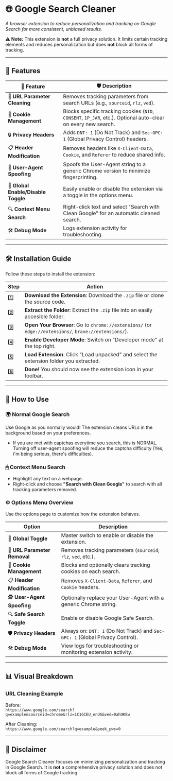# 🌐 Google Search Cleaner  
*A browser extension to reduce personalization and tracking on Google Search for more consistent, unbiased results.*  

⚠ **Note:** This extension is **not** a full privacy solution. It limits certain tracking elements and reduces personalization but does **not** block all forms of tracking.

---

## 🚀 **Features**  
| 🌟 Feature                           | 🛡️ Description                                                                                                          |
|--------------------------------------|-----------------------------------------------------------------------------------------------------------------------|
| 🔗 **URL Parameter Cleaning**         | Removes tracking parameters from search URLs (e.g., `sourceid`, `rlz`, `ved`).                                          |
| 🛑 **Cookie Management**              | Blocks specific tracking cookies (`NID`, `CONSENT`, `1P_JAR`, etc.). Optional auto-clear on every new search.           |
| 🔒 **Privacy Headers**                | Adds `DNT: 1` (Do Not Track) and `Sec-GPC: 1` (Global Privacy Control) headers.                                        |
| 📋 **Header Modification**            | Removes headers like `X-Client-Data`, `Cookie`, and `Referer` to reduce shared info.                                   |
| 👥 **User-Agent Spoofing** | Spoofs the User-Agent string to a generic Chrome version to minimize fingerprinting.                                    |
| 🔄 **Global Enable/Disable Toggle**   | Easily enable or disable the extension via a toggle in the options menu.                                               |
| 🔍 **Context Menu Search**            | Right-click text and select "Search with Clean Google" for an automatic cleaned search.                                 |
| 🛠️ **Debug Mode**                     | Logs extension activity for troubleshooting.                                                                           |

---

## 🛠 **Installation Guide**  

Follow these steps to install the extension:  

| Step | Action                                                                                                   |
|------|----------------------------------------------------------------------------------------------------------|
| 1️⃣   | **Download the Extension**: Download the `.zip` file or clone the source code.                           |
| 2️⃣   | **Extract the Folder**: Extract the `.zip` file into an easily accesible folder.                         |
| 3️⃣   | **Open Your Browser**: Go to `chrome://extensions/` (or `edge://extensions/`, `brave://extensions/`).    |
| 4️⃣   | **Enable Developer Mode**: Switch on "Developer mode" at the top right.                                  |
| 5️⃣   | **Load Extension**: Click "Load unpacked" and select the extension folder you extracted.                 |
| 6️⃣   | **Done!** You should now see the extension icon in your toolbar.                                         |

---

## 🔧 **How to Use**  

### 🌍 **Normal Google Search**  
Use Google as you normally would! The extension cleans URLs in the background based on your preferences.  
  
- If you are met with captchas everytime you search, this is NORMAL. Turning off user-agent spoofing will reduce the captcha difficulty (Yes, i'm being serious, there's difficulties).  

### 🖱 **Context Menu Search**  
- Highlight any text on a webpage.  
- Right-click and choose **"Search with Clean Google"** to search with all tracking parameters removed.  

### ⚙️ **Options Menu Overview**  
Use the options page to customize how the extension behaves.  

| Option                           | Description                                                                                          |
|----------------------------------|------------------------------------------------------------------------------------------------------|
| 🔘 **Global Toggle**              | Master switch to enable or disable the extension.                                                    |
| 🧹 **URL Parameter Removal**      | Removes tracking parameters (`sourceid`, `rlz`, `ved`, etc.).                                        |
| 🍪 **Cookie Management**          | Blocks and optionally clears tracking cookies on each search.                                        |
| 📋 **Header Modification**        | Removes `X-Client-Data`, `Referer`, and `Cookie` headers.                                           |
| 🕵️ **User-Agent Spoofing**        | Optionally replace your User-Agent with a generic Chrome string.                                     |
| 🔍 **Safe Search Toggle**         | Enable or disable Google Safe Search.                                                                |
| 🛡️ **Privacy Headers**            | Always on: `DNT: 1` (Do Not Track) and `Sec-GPC: 1` (Global Privacy Control).                       |
| 🛠 **Debug Mode**                 | View logs for troubleshooting or monitoring extension activity.                                      |

---

## 📊 **Visual Breakdown**  

### URL Cleaning Example  
Before:  
`https://www.google.com/search?q=example&sourceid=chrome&rlz=1C1GCEU_enUS&ved=0ahUKEw`  

After Cleaning:  
`https://www.google.com/search?q=example&peek_pws=0`  

---

## 📝 **Disclaimer**  
Google Search Cleaner focuses on minimizing personalization and tracking in Google Search. It is **not** a comprehensive privacy solution and does not block all forms of Google tracking.  
